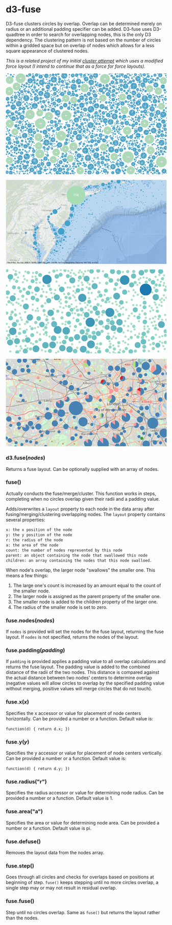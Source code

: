 # d3-fuse

D3-fuse clusters circles by overlap. Overlap can be determined merely on radius or an additional padding specifier can be added. D3-fuse uses D3-quadtree in order to search for overlapping nodes, this is the only D3 dependency. The clustering pattern is not based on the number of circles within a gridded space but on overlap of nodes which allows for a less square appearance of clustered nodes.

*This is a related project of my initial [cluster attempt](https://github.com/Andrew-Reid/d3-marker-cluster) which uses a modified force layout (I intend to continue that as a force for force layouts).* 

<a href="https://bl.ocks.org/Andrew-Reid/6edf5fea96a6987ee53b8683c42aa50b"><img src="demo1.png"></img></a>



<a href="https://bl.ocks.org/Andrew-Reid/34d41d92aa3c2ff61cce4ae0bd23106a"><img src="demo2.png"></img></a>

<a href="https://bl.ocks.org/Andrew-Reid/0d7b626f4b83429fff94e79e3884ab60"><img src="Fuse.png"></img></a>


<a href="https://bl.ocks.org/Andrew-Reid/cd6c23214147ddea4336b1f50238e3d6"><img src="demo3.png"></img></a>


### d3.fuse(*nodes*)

Returns a fuse layout. Can be optionally supplied with an array of nodes. 

### fuse()

Actually conducts the fuse/merge/cluster. This function works in steps, completing when no circles overlap given their radii and a padding value.

Adds/overwrites a `layout` property to each node in the data array after fusing/merging/clustering overlapping nodes. The `layout` property contains several properties:

```
x: the x position of the node
y: the y position of the node
r: the radius of the node
a: the area of the node
count: the number of nodes represented by this node
parent: an object containing the node that swallowed this node
children: an array containing the nodes that this node swalloed.
```

When node's overlap, the larger node "swallows" the smaller one. This means a few things:
1. The large one's count is increased by an amount equal to the count of the smaller node.
2. The larger node is assigned as the parent property of the smaller one.
3. The smaller node is added to the children property of the larger one.
4. The radius of the smaller node is set to zero.


### fuse.nodes(*nodes*)

If `nodes` is provided will set the nodes for the fuse layout, returning the fuse layout. If `nodes` is not specified, returns the nodes of the layout.

### fuse.padding(*padding*)

If `padding` is provided applies a padding value to all overlap calculations and returns the fuse layout. The padding value is added to the combined distance of the radii of the two nodes. This distance is compared against the actual distance between two nodes' centers to determine overlap (negative values will allow circles to overlap by the specified padding value without merging, positive values will merge circles that do not touch).

### fuse.x(*x*)

Specifies the x accessor or value for placement of node centers horizontally. Can be provided a number or a function. Default value is:

``` function(d) { return d.x; }) ```


### fuse.y(*y*)

Specifies the y accessor or value for placement of node centers vertically. Can be provided a number or a function. Default value is:

``` function(d) { return d.y; }) ```

### fuse.radius("r")

Specifies the radius accessor or value for determining node radius. Can be provided a number or a function. Default value is 1.

### fuse.area("a")

Specifies the area or value for determining node area. Can be provided a number or a function. Default value is pi.

### fuse.defuse()

Removes the layout data from the nodes array.

### fuse.step()

Goes through all circles and checks for overlaps based on positions at beginning of step. `fuse()` keeps stepping until no more circles overlap, a single step may or may not result in residual overlap. 

### fuse.fuse()

Step until no circles overlap. Same as `fuse()` but returns the layout rather than the nodes.


